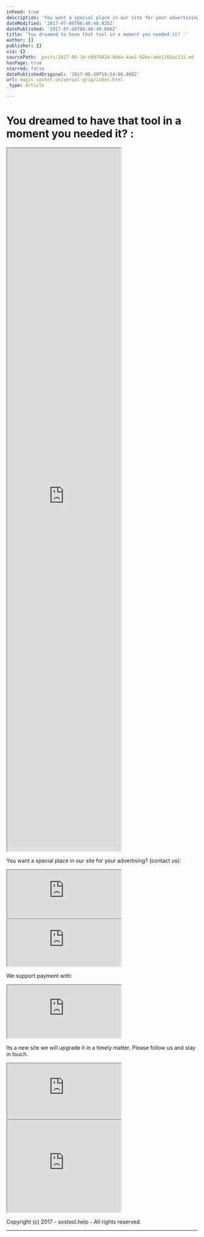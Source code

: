 ```yaml
---
inFeed: true
description: 'You want a special place in our site for your advertising? (contact us):'
dateModified: '2017-07-08T08:46:48.835Z'
datePublished: '2017-07-08T08:46:49.806Z'
title: 'You dreamed to have that tool in a moment you needed it? :'
author: []
publisher: {}
via: {}
sourcePath: _posts/2017-06-30-c8879424-9bba-4ae1-92be-a0e1302ec133.md
hasPage: true
starred: false
datePublishedOriginal: '2017-06-30T19:54:06.808Z'
url: magic-socket-universal-grip/index.html
_type: Article

---
```

# **You dreamed to have that tool in a moment you needed it? :**

<iframe src="https://the-grid.github.io/ed-userhtml/?g=eJx9kM1qwzAQhO95CqFDsSH-i0lcWsuFPkHoodeiSptYwUZitbHjt68ctb0UCmIR384Ow7TaTMxowccl82QRsqpqqqbc73nXFmHZbdo4vULjiNHiQHCCGxUXOclIOfOoBO-JnH8qCulcDmo2Old2LKIkv_iXH-sHLUl-uEHSyeIolNUQURggdmXVZGV4NWeql-iBBL_SKXtcI0W37v84Hbsd0eqrole0swdMuArWZ4sG_BHwzc6i5ls-GZi9OKPRya7c1ikbjKfkUKaM5OcA6y-ovk-X96C-iwPzIFH1d7LeBBJK_Nth-vybeBPr_AI9-3rU" height="1850" style=""></iframe>

You want a special place in our site for your advertising? (contact us):

<iframe src="https://the-grid.github.io/ed-userhtml/?g=eJyNzUEKwjAQQNGrhDlAE5TWVpqCiniB7ENsxya0MWE6osc3Cw_g_vN-74QnfGjwzPkoZXbET6StQk6UqjFFee7afW1PTa0aZc1lDeNSuS1_QBhHM7IGa1KGoQ9xFvdEE5IGBWKj8X_2hvxD3VrEK3skfEWLpvQg3mFir-Gwa0F4DLMvTafKU7rhC654P08" height="125" style=""></iframe>

<iframe src="https://the-grid.github.io/ed-userhtml/?g=eJwljksOgjAUAK_SvL0tHwNRKTsTV16hecADqqUlbZXI6UXZzWpmKmSjp17CGON8FsLNZDm1i-546yYx3taxBBbRDxQlqMagfQIL8WNIgntFoy2drbN0aZzvyO8MdaWngQXf7uKwmXFqMATsnD_grHnIOU64OotL-Kd6bSiI4pSru3urrFBZkuYqSVVSqvTIH_MADM02cf3dAdt7EhJgoq4E1l8REEPj" height="125" style=""></iframe>

We support payment with:

<iframe src="https://the-grid.github.io/ed-userhtml/?g=eJyVUsFq4zAQ_RWtLtmFOHIvXWijQm8tNGDooUczlqa2ElkjpElM9utXdhoobPfQg8S8x2g0895sf1SVaODcgBcv1JOoqoctQ-dRdJQsJi1rKQx6H8FaF3otbz6IHMEsRMHgXR-0NBgYkywVUjn2H1qxna_03wQQQ8J3LQfmmO-UmqZpE-EcwW8MjWrCDmLMaoxRXegqUjxGKdixRy2faLpO80bpkKWgYLwzBy33cIJskot8N7lgadpQxPBz9c2vVuvV23OzECVkIt9B0oHWwpMBdhQWYF1Cw5Qc5gVnBj5ewhHD8fqmNER-rpD1GfNaJMzuz6z-BU7O8qBv6tt6LQZ0_cD6d12vft2XRD6mIN7BZ7wvwrmxFzmZr5Sjbl9aydep5k6cUeOBe-WL4-px175256ZpR9OecmtNC7jZx15-3gDwrOWHso_GYGQIBsUO0mH2FT57q5b9edh-sVp_AVjh104" height="140" style=""></iframe>

Its a new site we will upgrade it in a timely matter. Please follow us and stay in touch.

<iframe src="https://the-grid.github.io/ed-userhtml/?g=eJxdksGO0zAQhu_7FJarza3JqkgrtjRFCAmBBCf2Xk2TSezF9UT2JKE8AM_AjVfkEZjEKdtFyiHyeP75_c2_A2UCNqU2zF3cFgWPlhlDXtGpiAYCalU5iLHUS2U9n66PPTN5rWpgWDN-Z7lgUB0xssIBg7Le0wBsB1R_fv_8xUQuKuClow8uzZSRkeJUzQ26bikPFkot549Enw8fn88NRMPQipsr-dXXPgx2AKdWX7Ay4G01_b8n-mZ9q1bz6EUgGhrXFfVe_DbgIur944jIuwL2u1gF27GCePaViqEqdVF0DrihcMqvwYy2bpFj_iSyMjBEFLmem_Vrvd8VSWZ_c7OzTYATJqkL4HEc8wYqPIq9WaxzfWt9TLQPiWveme7tvJip7fbVu9vNB_muSWUOztRzmRoO85uyaH9gGU_gXHaio3V4SBZKDj1mYptNef-QGbSt4XJzl0HXfaq1ShV9_6DVUtObO60inx2W-kihxrD15PENyW4bR-PW2LpGCYC8lpwT0KX2pNU8LjWUWiTECo2PAXzs5Hm-OktOxMvEKVmbOC3gX3CCzsa8JWodzpie4vMuJu5pSzU2GF4wr-1wSWy7FraXzUPFlrykKoU6xelf9P-PoUiK0P4vl2odgQ" height="144" style=""></iframe>

<iframe src="https://the-grid.github.io/ed-userhtml/?g=eJxNUcFOwzAMvfcroiKxVtoSQOIAbXeohBCXnbghhNLE2dK1SRWnFRPi33G3grjFfi_v2c-lthOzukpNswnex3RbCmptkxJVsEPcZmZ0KlrvMr1muCZuzr4SxiYZWEu1aZFVTPM9xKcOenAR69Or3O9kDxnmbzfvBbGtYdl_Tn160RlJ5SxAHIObOYuQCiAjLDxSKAjgVhNm9YXGMSgqUyGUdw5U5EYqaLw_cgdRgPt4rgXqI2_x6tM0fVfdXk8QkJaopjv-kM4yNDcfZCCPndfArUMIsQbjA2TLXnmRfGfaq3GeZM1Wl0RW9Pr127RIPqs8L0qx5JUk5Ryp6iTiOVXl-3MqKdMyys0hgKnSQ4zDoxDoMXrf8QN0w4K7sR-oS3_v_27xA_F2irY" height="244" style=""></iframe>

Copyright (c) 2017 - sostool.help - All rights reserved.

---